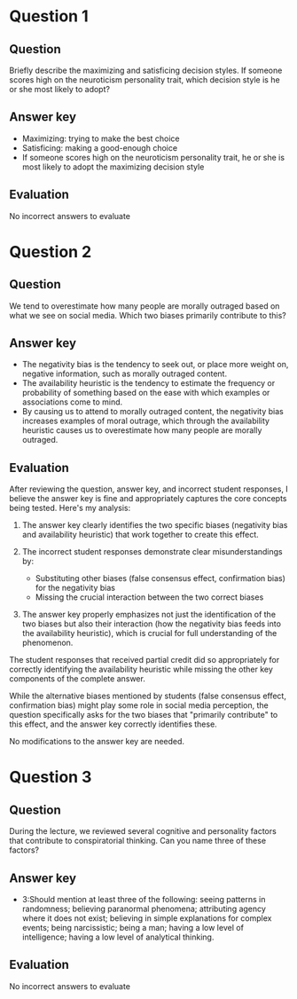 # Question 1

## Question

Briefly describe the maximizing and satisficing decision styles. If someone scores high on the neuroticism personality trait, which decision style is he or she most likely to adopt?

## Answer key

- Maximizing: trying to make the best choice
- Satisficing: making a good-enough choice
- If someone scores high on the neuroticism personality trait, he or she is most likely to adopt the maximizing decision style

## Evaluation

No incorrect answers to evaluate

# Question 2

## Question

We tend to overestimate how many people are morally outraged based on what we see on social media. Which two biases primarily contribute to this?

## Answer key

- The negativity bias is the tendency to seek out, or place more weight on, negative information, such as morally outraged content.
- The availability heuristic is the tendency to estimate the frequency or probability of something based on the ease with which examples or associations come to mind.
- By causing us to attend to morally outraged content, the negativity bias increases examples of moral outrage, which through the availability heuristic causes us to overestimate how many people are morally outraged.

## Evaluation

After reviewing the question, answer key, and incorrect student responses, I believe the answer key is fine and appropriately captures the core concepts being tested. Here's my analysis:

1. The answer key clearly identifies the two specific biases (negativity bias and availability heuristic) that work together to create this effect.

2. The incorrect student responses demonstrate clear misunderstandings by:
   - Substituting other biases (false consensus effect, confirmation bias) for the negativity bias
   - Missing the crucial interaction between the two correct biases

3. The answer key properly emphasizes not just the identification of the two biases but also their interaction (how the negativity bias feeds into the availability heuristic), which is crucial for full understanding of the phenomenon.

The student responses that received partial credit did so appropriately for correctly identifying the availability heuristic while missing the other key components of the complete answer.

While the alternative biases mentioned by students (false consensus effect, confirmation bias) might play some role in social media perception, the question specifically asks for the two biases that "primarily contribute" to this effect, and the answer key correctly identifies these.

No modifications to the answer key are needed.

# Question 3

## Question

During the lecture, we reviewed several cognitive and personality factors that contribute to conspiratorial thinking. Can you name three of these factors?

## Answer key

- 3:Should mention at least three of the following: seeing patterns in randomness; believing paranormal phenomena; attributing agency where it does not exist; believing in simple explanations for complex events; being narcissistic; being a man; having a low level of intelligence; having a low level of analytical thinking.

## Evaluation

No incorrect answers to evaluate


